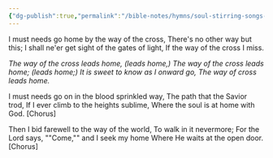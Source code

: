 ```yaml
---
{"dg-publish":true,"permalink":"/bible-notes/hymns/soul-stirring-songs-and-hymns/the-way-of-the-cross-leads-home/","title":"The Way of the Cross Leads Home","created":"","updated":""}
---
```



I must needs go home by the way of the cross,
There's no other way but this;
I shall ne'er get sight of the gates of light,
If the way of the cross I miss.

*The way of the cross leads home, (leads home,)
The way of the cross leads home; (leads home;)
It is sweet to know as I onward go,
The way of cross leads home.*

I must needs go on in the blood sprinkled way,
The path that the Savior trod,
If I ever climb to the heights sublime,
Where the soul is at home with God. [Chorus]

Then I bid farewell to the way of the world,
To walk in it nevermore;
For the Lord says, ""Come,"" and I seek my home
Where He waits at the open door. [Chorus] 